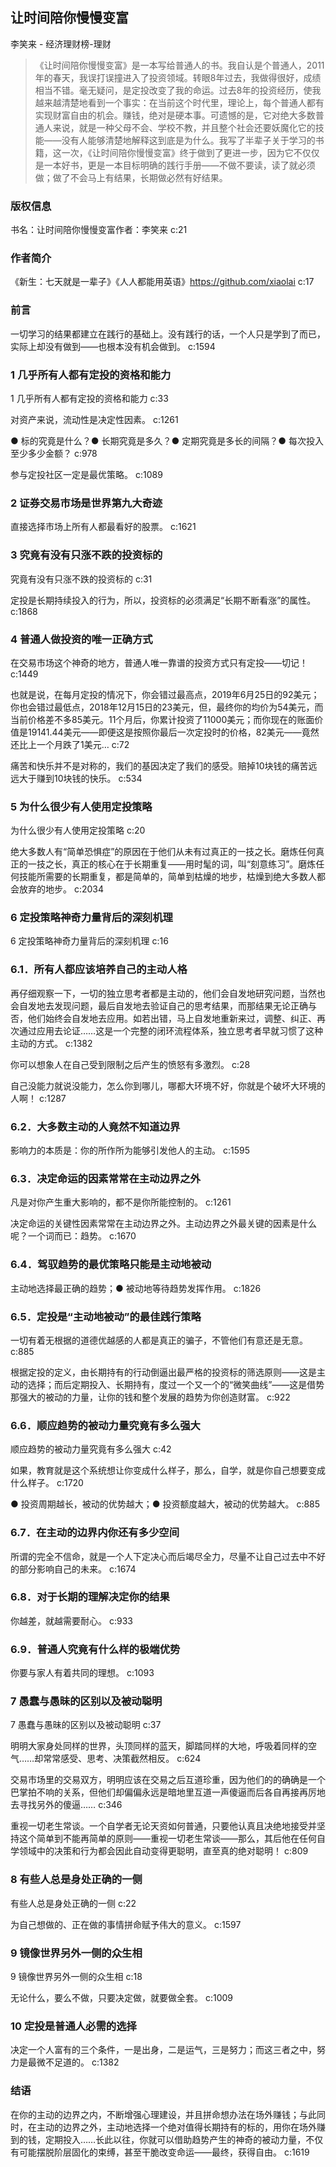 ## 让时间陪你慢慢变富

李笑来  -  经济理财榜-理财

> 《让时间陪你慢慢变富》是一本写给普通人的书。我自认是个普通人，2011年的春天，我误打误撞进入了投资领域。转眼8年过去，我做得很好，成绩相当不错。毫无疑问，是定投改变了我的命运。过去8年的投资经历，使我越来越清楚地看到一个事实：在当前这个时代里，理论上，每个普通人都有实现财富自由的机会。赚钱，绝对是硬本事。可遗憾的是，它对绝大多数普通人来说，就是一种父母不会、学校不教，并且整个社会还要妖魔化它的技能——没有人能够清楚地解释这到底是为什么。我写了半辈子关于学习的书籍，这一次，《让时间陪你慢慢变富》终于做到了更进一步，因为它不仅仅是一本好书，更是一本目标明确的践行手册——不做不要读，读了就必须做；做了不会马上有结果，长期做必然有好结果。

### 版权信息

书名：让时间陪你慢慢变富作者：李笑来 c:21

### 作者简介

《新生：七天就是一辈子》《人人都能用英语》https://github.com/xiaolai c:17

### 前言

一切学习的结果都建立在践行的基础上。没有践行的话，一个人只是学到了而已，实际上却没有做到——也根本没有机会做到。 c:1594

### 1 几乎所有人都有定投的资格和能力

1 几乎所有人都有定投的资格和能力 c:33

对资产来说，流动性是决定性因素。 c:1261

● 标的究竟是什么？● 长期究竟是多久？● 定期究竟是多长的间隔？● 每次投入至少多少金额？ c:978

参与定投社区一定是最优策略。 c:1089

### 2 证券交易市场是世界第九大奇迹

直接选择市场上所有人都最看好的股票。 c:1621

### 3 究竟有没有只涨不跌的投资标的

究竟有没有只涨不跌的投资标的 c:31

定投是长期持续投入的行为，所以，投资标的必须满足“长期不断看涨”的属性。
  c:1868

### 4 普通人做投资的唯一正确方式

在交易市场这个神奇的地方，普通人唯一靠谱的投资方式只有定投——切记！ c:1449

也就是说，在每月定投的情况下，你会错过最高点，2019年6月25日的92美元；你也会错过最低点，2018年12月15日的23美元，但，最终你的均价为54美元，而当前价格差不多85美元。11个月后，你累计投资了11000美元；而你现在的账面价值是19141.44美元——即便这是按照你最后一次定投时的价格，82美元——竟然还比上一个月跌了1美元… c:72

痛苦和快乐并不是对称的，我们的基因决定了我们的感受。赔掉10块钱的痛苦远远大于赚到10块钱的快乐。 c:534

### 5 为什么很少有人使用定投策略

为什么很少有人使用定投策略 c:20

绝大多数人有“简单恐惧症”的原因在于他们从未有过真正的一技之长。磨炼任何真正的一技之长，真正的核心在于长期重复——用时髦的词，叫“刻意练习”。磨炼任何技能所需要的长期重复，都是简单的，简单到枯燥的地步，枯燥到绝大多数人都会放弃的地步。 c:2034

### 6 定投策略神奇力量背后的深刻机理

6 定投策略神奇力量背后的深刻机理 c:16

### 6.1．所有人都应该培养自己的主动人格

再仔细观察一下，一切的独立思考者都是主动的，他们会自发地研究问题，当然也会自发地去发现问题，最后自发地去验证自己的思考结果，而那结果无论正确与否，他们始终会自发地去应用。如若出错，马上自发地重新来过，调整、纠正、再次通过应用去论证……这是一个完整的闭环流程体系，独立思考者早就习惯了这种主动的方式。 c:1382

你可以想象人在自己受到限制之后产生的愤怒有多激烈。 c:28

自己没能力就说没能力，怎么你到哪儿，哪都大环境不好，你就是个破坏大环境的人啊！ c:1287

### 6.2．大多数主动的人竟然不知道边界

影响力的本质是：你的所作所为能够引发他人的主动。 c:1595

### 6.3．决定命运的因素常常在主动边界之外

凡是对你产生重大影响的，都不是你所能控制的。 c:1261

决定命运的关键性因素常常在主动边界之外。主动边界之外最关键的因素是什么呢？一个词而已：趋势。 c:1670

### 6.4．驾驭趋势的最优策略只能是主动地被动

主动地选择最正确的趋势；● 被动地等待趋势发挥作用。 c:1826

### 6.5．定投是“主动地被动”的最佳践行策略

一切有着无根据的道德优越感的人都是真正的骗子，不管他们有意还是无意。 c:885

根据定投的定义，由长期持有的行动倒逼出最严格的投资标的筛选原则——这是主动的选择；而后定期投入、长期持有，度过一个又一个的“微笑曲线”——这是借势那强大的被动的力量，让你的钱和整个发展的趋势为你创造财富。 c:922

### 6.6．顺应趋势的被动力量究竟有多么强大

顺应趋势的被动力量究竟有多么强大 c:42

如果，教育就是这个系统想让你变成什么样子，那么，自学，就是你自己想要变成什么样子。 c:1720

● 投资周期越长，被动的优势越大；● 投资额度越大，被动的优势越大。 c:885

### 6.7．在主动的边界内你还有多少空间

所谓的完全不信命，就是一个人下定决心而后竭尽全力，尽量不让自己过去中不好的部分影响自己的未来。 c:1674

### 6.8．对于长期的理解决定你的结果

你越差，就越需要耐心。 c:933

### 6.9．普通人究竟有什么样的极端优势

你要与家人有着共同的理想。 c:1093

### 7 愚蠢与愚昧的区别以及被动聪明

7 愚蠢与愚昧的区别以及被动聪明 c:37

明明大家身处同样的世界，头顶同样的蓝天，脚踏同样的大地，呼吸着同样的空气……却常常感受、思考、决策截然相反。 c:624

交易市场里的交易双方，明明应该在交易之后互道珍重，因为他们的的确确是一个巴掌拍不响的关系，但他们却偏偏永远是暗地里互道一声傻逼而后各自再接再厉地去寻找另外的傻逼…… c:346

重视一切老生常谈。一个自学者无论天资如何普通，只要他认真且决绝地接受并坚持这个简单到不能再简单的原则——重视一切老生常谈——那么，其后他在任何自学领域中的决策和行为都会因此自动变得更聪明，直至真的绝对聪明！ c:809

### 8 有些人总是身处正确的一侧

有些人总是身处正确的一侧 c:22

为自己想做的、正在做的事情拼命赋予伟大的意义。 c:1597

### 9 镜像世界另外一侧的众生相

9 镜像世界另外一侧的众生相 c:18

无论什么，要么不做，只要决定做，就要做全套。 c:1009

### 10 定投是普通人必需的选择

决定一个人富有的三个条件，一是出身，二是运气，三是努力；而这三者之中，努力是最微不足道的。 c:1382

### 结语

在你的主动的边界之内，不断增强心理建设，并且拼命想办法在场外赚钱；与此同时，在主动的边界之外，主动地选择一个绝对值得长期持有的标的，用你在场外赚到的钱，定期投入……长此以往，你就可以借助趋势产生的神奇的被动力量，不仅有可能摆脱阶层固化的束缚，甚至干脆改变命运——最终，获得自由。 c:1619
